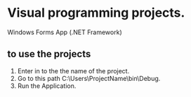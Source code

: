 # Visual programming projects.


Windows Forms App (.NET Framework)

## to use the projects

1. Enter in to the the name of the project.
2. Go to this path C:\Users\ProjectName\bin\Debug.
3. Run the Application.